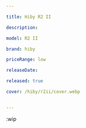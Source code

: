 ```yaml
---

title: Hiby R2 II

description: 

model: R2 II

brand: hiby

priceRange: low

releaseDate: 

released: true

cover: /hiby/r2ii/cover.webp


---
```


:wip